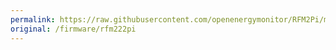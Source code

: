 ```yaml
---
permalink: https://raw.githubusercontent.com/openenergymonitor/RFM2Pi/master/firmware/RF12_Demo_atmega328/RF12_Demo_atmega328.ino
original: /firmware/rfm222pi
---
```

